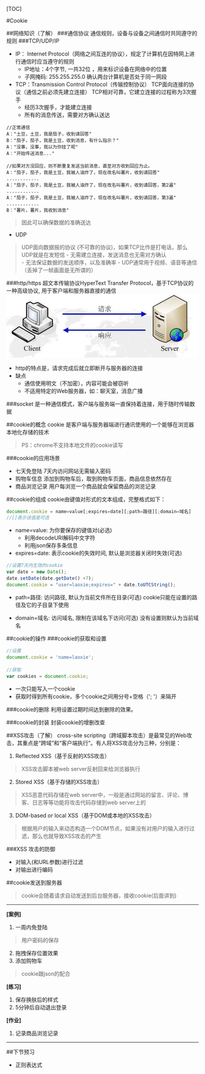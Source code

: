 [TOC]

#Cookie

##网络知识（了解）
###通信协议
通信规则，设备与设备之间通信时共同遵守的规则
###TCP/UDP/IP
* IP： Internet Protocol（网络之间互连的协议），规定了计算机在因特网上进行通信时应当遵守的规则
    - IP地址：4个字节, 一共32位 ，用来标识设备在网络中的位置
    - 子网掩码: 255.255.255.0  确认两台计算机是否处于同一网段
* TCP：Transmission Control Protocol（传输控制协议）
TCP面向连接的协议（通信之前必须先建立连接）
TCP相对可靠，它建立连接的过程称为3次握手
    - 经历3次握手，才能建立连接
    - 所有的消息传送，需要对方确认送达
```
//正常通信
A："土豆，土豆，我是茄子，收到请回答" 
B："茄子，茄子，我是土豆，收到消息，有什么指示？"
A："没事，没事，我以为你挂了呢" 
A："开始传送消息..."   

//如果对方没回应，则不断重复发送当前消息，直至对方收到回应为止。 
A："茄子，茄子，我是土豆，我被人油炸了，现在改名叫薯片，收到请回答"
............ 
A："茄子，茄子，我是土豆，我被人油炸了，现在改名叫薯片，收到请回答，第2遍"
............ 
A："茄子，茄子，我是土豆，我被人油炸了，现在改名叫薯片，收到请回答，第3遍" 
............ 
B："薯片，薯片，我收到消息"
```
>因此可以确保数据的准确送达 
* UDP
>UDP面向数据报的协议  (不可靠的协议)，如果TCP比作是打电话，那么UDP就是在发短信
    - 无需建立连接，发送消息也无需对方确认      
    - 无法保证数据的发送顺序，以及准确率 
    - UDP通常用于视频、语音等通信（丢掉了一帧画面是无所谓的）

###http/https
超文本传输协议HyperText Transfer Protocol，基于TCP协议的一种高级协议,  用于客户端和服务器直接的通信
![Alt text](./img/http.jpg "Optional title")

* http的特点是，请求完成后就立即断开与服务器的连接
* 缺点
    - 通信使用明文（不加密），内容可能会被窃听
    - 不适用特定的Web服务器，如：聊天室，消息广播

###socket
是一种通信模式，客户端与服务端一直保持着连接，用于随时传输数据

##cookie的概念
cookie 是客户端与服务器端进行通讯使用的一个能够在浏览器本地化存储的技术
>PS：chrome不支持本地文件的cookie读写

###cookie的应用场景
* 七天免登陆
7天内访问网站无需输入密码
* 购物车信息
添加到购物车后，取到购物车页面，商品信息依然存在
* 商品浏览记录
用户每浏览一个商品就会保留商品的浏览记录

##cookie的组成
cookie由键值对形式的文本组成，完整格式如下：
```javascript
document.cookie = name=value[;expires=date][;path=路径][;domain=域名]
//[]表示该值是可选
```

* name=value: 为你要保存的键值对(必选) 
    - 利用decodeURI解码中文字符
    - 利用json保存多条信息
* expires=date: 表示cookie的失效时间, 默认是浏览器关闭时失效(可选)
```javascript
//设置7天内生效的cookie
var date = new Date();  
date.setDate(date.getDate() +7); 
document.cookie = "user=laoxie;expires=" + date.toUTCString();
```

* path=路径: 访问路径, 默认为当前文件所在目录(可选)
cookie只能在设置的路径及它的子目录下使用

* domain=域名: 访问域名, 限制在该域名下访问(可选)
没有设置则默认为当前域名

##cookie的操作
###cookie的获取和设置
```javascript
//设置
document.cookie = 'name=laoxie';

//获取
var cookies = document.cookie;
```

* 一次只能写入一个cookie
* 获取时得到所有cookie，多个cookie之间用分号+空格（'; '）来隔开

###cookie的删除
利用设置过期时间达到删除的效果。

###cookie的封装
封装cookie的增删改查


##XSS攻击（了解）
cross-site scripting（跨域脚本攻击）是最常见的Web攻击，其重点是“跨域”和“客户端执行”。有人将XSS攻击分为三种，分别是：

1. Reflected XSS（基于反射的XSS攻击）
>XSS攻击脚本被web server反射回来给浏览器执行
2. Stored XSS（基于存储的XSS攻击）
>XSS恶意代码存储在web server中，一般是通过网站的留言、评论、博客、日志等等功能将攻击代码存储到web server上的
3. DOM-based or local XSS（基于DOM或本地的XSS攻击）
>根据用户的输入来动态构造一个DOM节点，如果没有对用户的输入进行过滤，那么也就导致XSS攻击的产生

###XSS 攻击的防御
* 对输入(和URL参数)进行过滤
* 对输出进行编码

##cookie发送到服务器
>cookie会随着请求自动发送到后台服务器，接收cookie(后面讲到)


---
**[案例]**

1. 一周内免登陆
>用户密码的保存
2. 拖拽保存位置效果
3. 添加购物车
>cookie跟json的配合

**[练习]**

1. 保存换肤后的样式
2. 5分钟后自动退出登录

**[作业]**

1. 记录商品浏览记录

---
##下节预习
* 正则表达式



